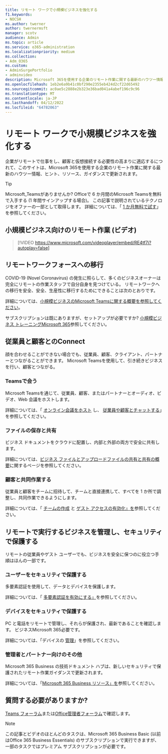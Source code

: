 ```yaml
---
title: リモート ワークで小規模ビジネスを強化する
f1.keywords:
- NOCSH
ms.author: twerner
author: twernermsft
manager: scotv
audience: Admin
ms.topic: article
ms.service: o365-administration
ms.localizationpriority: medium
ms.collection:
- Adm_O365
ms.custom:
- AdminSurgePortfolio
- adminvideo
description: Microsoft 365を使用する企業のリモート作業に関する最新のハウツー情報、ヒント、リソース、ガイダンスを確認します。
ms.openlocfilehash: 1eb2e6a9b41c0bf290e2355eb424d2cf22d65492
ms.sourcegitcommit: ac0ae5c2888e2b323e36bad041a4abef196c9c96
ms.translationtype: MT
ms.contentlocale: ja-JP
ms.lasthandoff: 04/12/2022
ms.locfileid: "64782063"
---
```

# <a name="empower-your-small-business-with-remote-work"></a>リモート ワークで小規模ビジネスを強化する

企業がリモートで仕事をし、顧客と仮想接続する必要性の高まりに適応するにつれて、このサイトは、Microsoft 365を使用する企業のリモート作業に関する最新のハウツー情報、ヒント、リソース、ガイダンスで更新されます。

> [!TIP]
> Microsoft_Teamsがありませんか? Officeで 6 か月間のMicrosoft Teamsを無料で入手する (1 年間サインアップする場合)。 この記事で説明されているテクノロジをオファーの一部として取得します。 詳細については、「 [1 か月無料で試す](https://aka.ms/SMBTeamsOffer)」を参照してください。

## <a name="remote-work-for-your-small-business-video"></a>小規模ビジネス向けのリモート作業 (ビデオ)

> [!VIDEO https://www.microsoft.com/videoplayer/embed/RE4tf7i?autoplay=false]

## <a name="transitioning-to-a-remote-workforce"></a>リモートワークフォースへの移行

COVID-19 (Novel Coronavirus) の発生に照らして、多くのビジネスオーナーは完全にリモートの作業スタッフで自分自身を見つけている。 リモートワークへの移行を安全、安全、生産性に移行するためにできることは次のとおりです。

詳細については、[小規模ビジネスのMicrosoft Teamsに関する概要を参照してください](https://support.microsoft.com/office/6723dc43-dbc0-46e6-af49-8a2d1c5cb937)。

サブスクリプションは既にありますが、セットアップが必要ですか? [小規模ビジネス トレーニングMicrosoft 365](../../business-video/index.yml)参照してください。

## <a name="connect-with-employees-and-customers"></a>従業員と顧客とのConnect

顔を合わせることができない場合でも、従業員、顧客、クライアント、パートナーとつながることができます。 Microsoft Teamsを使用して、引き続きビジネスを行い、顧客とつながる。

### <a name="meet-up-in-teams"></a>Teamsで会う

Microsoft Teamsを通じて、従業員、顧客、またはパートナーとオーディオ、ビデオ、Web 会議をホストします。

詳細については、「 [オンライン会議をホスト](https://support.microsoft.com/office/65748808-a403-462c-a6e1-b169e5bc6c92) し、 [従業員や顧客とチャットする](https://support.microsoft.com/office/65748808-a403-462c-a6e1-b169e5bc6c92)」を参照してください。

### <a name="store-and-share-files"></a>ファイルの保存と共有

ビジネス ドキュメントをクラウドに配置し、内部と外部の両方で安全に共有します。

詳細については、[ビジネス ファイルとアップロードファイルの共有と共有の概要](../../business-video/overview-file-sharing.md)に関するページを参照してください。[](https://support.microsoft.com/office/upload-and-share-files-57b669db-678e-424e-b0a0-15d19215cb12)

### <a name="collaborate-with-customers"></a>顧客と共同作業する

従業員と顧客をチームに招待して、チームと直接連携して、すべてを 1 か所で調整し、共同作業できるようにします。

詳細については、「 [チームの作成](https://support.microsoft.com/office/fccb4fa6-f864-4508-bdde-256e7384a14f) と [ゲスト アクセスの有効化」を](/MicrosoftTeams/guest-access)参照してください。

## <a name="manage-and-secure-your-business-to-run-remotely"></a>リモートで実行するビジネスを管理し、セキュリティで保護する

リモートの従業員やゲスト ユーザーでも、ビジネスを安全に保つのに役立つ手順はほんの一部です。

### <a name="secure-your-users"></a>ユーザーをセキュリティで保護する

多要素認証を使用して、データとデバイスを保護します。

詳細については、「 [多要素認証を有効にする」](../security-and-compliance/set-up-multi-factor-authentication.md)を参照してください。

### <a name="secure-your-devices"></a>デバイスをセキュリティで保護する

PC と電話をリモートで管理し、それらが保護され、最新であることを確認します。 ビジネスMicrosoft 365必要です。

詳細については、「デバイスの [管理](../../business-video/secure-win-10-pro-devices.md)」を参照してください。

### <a name="more-for-admins-and-partners"></a>管理者とパートナー向けのその他

Microsoft 365 Business の技術ドキュメント ハブは、新しいセキュリティで保護されたリモート作業ガイダンスで更新されます。

詳細については、「[Microsoft 365 Business リソース」を](/microsoft-365/business)参照してください。

## <a name="need-to-ask-a-question"></a>質問する必要がありますか?

[Teams フォーラム](https://answers.microsoft.com/msteams/forum)または[Office管理者フォーラム](https://answers.microsoft.com)で確認します。

> [!NOTE]
> この記事とビデオのほとんどのタスクは、Microsoft 365 Business Basic (以前はOffice 365 Business Essentials) のサブスクリプションで実行できますが、一部のタスクではプレミアム サブスクリプションが必要です。
